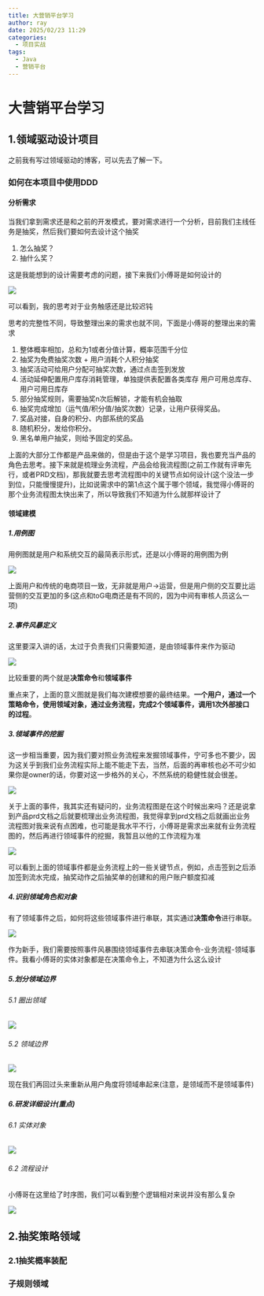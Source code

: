 ```yaml
---
title: 大营销平台学习
author: ray
date: 2025/02/23 11:29
categories:
  - 项目实战
tags:
  - Java
  - 营销平台
---
```

# 大营销平台学习

## 1.领域驱动设计项目

之前我有写过领域驱动的博客，可以先去了解一下。

### 如何在本项目中使用DDD

#### 分析需求

当我们拿到需求还是和之前的开发模式，要对需求进行一个分析，目前我们主线任务是抽奖，然后我们要如何去设计这个抽奖

1. 怎么抽奖？
2. 抽什么奖？

这是我能想到的设计需要考虑的问题，接下来我们小傅哥是如何设计的

![](https://raw.githubusercontent.com/rayliu445/blogImage/master/blogImage/%E5%A4%A7%E8%90%A5%E9%94%80%E6%8A%BD%E5%A5%96%E9%9C%80%E6%B1%82%E5%9B%BE20250406.png)

可以看到，我的思考对于业务触感还是比较迟钝

思考的完整性不同，导致整理出来的需求也就不同，下面是小傅哥的整理出来的需求

1. 整体概率相加，总和为1或者分值计算，概率范围千分位
2. 抽奖为免费抽奖次数 + 用户消耗个人积分抽奖
3. 抽奖活动可给用户分配可抽奖次数，通过点击签到发放
4. 活动延伸配置用户库存消耗管理，单独提供表配置各类库存 用户可用总库存、用户可用日库存
5. 部分抽奖规则，需要抽奖n次后解锁，才能有机会抽取
6. 抽奖完成增加（运气值/积分值/抽奖次数）记录，让用户获得奖品。
7. 奖品对接，自身的积分、内部系统的奖品
8. 随机积分，发给你积分。
9. 黑名单用户抽奖，则给予固定的奖品。

上面的大部分工作都是产品来做的，但是由于这个是学习项目，我也要充当产品的角色去思考。接下来就是梳理业务流程，产品会给我流程图(之前工作就有评审先行，或者PRD文档)，那我就要去思考流程图中的关键节点如何设计(这个没法一步到位，只能慢慢提升)，比如说需求中的第1点这个属于哪个领域，我觉得小傅哥的那个业务流程图太快出来了，所以导致我们不知道为什么就那样设计了

#### 领域建模

##### 1.用例图

用例图就是用户和系统交互的最简表示形式，还是以小傅哥的用例图为例

![](https://raw.githubusercontent.com/rayliu445/blogImage/master/blogImage/%E5%A4%A7%E8%90%A5%E9%94%80%E7%94%A8%E4%BE%8B%E5%9B%BE20250406.png)

上面用户和传统的电商项目一致，无非就是用户->运营，但是用户侧的交互要比运营侧的交互更加的多(这点和toG电商还是有不同的，因为中间有审核人员这么一项)

##### 2.事件风暴定义

这里要深入讲的话，太过于负责我们只需要知道，是由领域事件来作为驱动

![](https://raw.githubusercontent.com/rayliu445/blogImage/master/blogImage/%E5%A4%A7%E8%90%A5%E9%94%80%E4%BA%8B%E4%BB%B6%E9%A3%8E%E6%9A%B420250406.png)

比较重要的两个就是**决策命令**和**领域事件**

重点来了，上面的意义图就是我们每次建模想要的最终结果。**一个用户，通过一个策略命令，使用领域对象，通过业务流程，完成2个领域事件，调用1次外部接口的过程**。

##### 3.领域事件的挖掘

这一步相当重要，因为我们要对照业务流程来发掘领域事件，宁可多也不要少，因为这关乎到我们业务流程实际上能不能走下去，当然，后面的再审核也必不可少如果你是owner的话，你要对这一步格外的关心，不然系统的稳健性就会很差。

![](https://raw.githubusercontent.com/rayliu445/blogImage/master/blogImage/%E5%A4%A7%E8%90%A5%E9%94%80%E9%A2%86%E5%9F%9F%E4%BA%8B%E4%BB%B6%E6%8C%96%E6%8E%9820250406.png)

关于上面的事件，我其实还有疑问的，业务流程图是在这个时候出来吗？还是说拿到产品prd文档之后就要梳理出业务流程图，我觉得拿到prd文档之后就画出业务流程图对我来说有点困难，也可能是我水平不行，小傅哥是需求出来就有业务流程图的，然后再进行领域事件的挖掘，我暂且以他的工作流程为准

![](https://raw.githubusercontent.com/rayliu445/blogImage/master/blogImage/%E5%A4%A7%E8%90%A5%E9%94%80%E4%B8%9A%E5%8A%A1%E6%B5%81%E7%A8%8B20250406.png)

可以看到上面的领域事件都是业务流程上的一些关键节点，例如，点击签到之后添加签到流水完成，抽奖动作之后抽奖单的创建和的用户账户额度扣减

##### 4.识别领域角色和对象

有了领域事件之后，如何将这些领域事件进行串联，其实通过**决策命令**进行串联。

![](https://raw.githubusercontent.com/rayliu445/blogImage/master/blogImage/%E5%A4%A7%E8%90%A5%E9%94%80%E4%B8%B2%E8%81%94%E9%A2%86%E5%9F%9F%E4%BA%8B%E4%BB%B620250407.png)

作为新手，我们需要按照事件风暴围绕领域事件去串联决策命令-业务流程-领域事件。我看小傅哥的实体对象都是在决策命令上，不知道为什么这么设计

##### 5.划分领域边界

###### 5.1 圈出领域

![](https://raw.githubusercontent.com/rayliu445/blogImage/master/blogImage/%E5%A4%A7%E8%90%A5%E9%94%80%E5%9C%88%E5%87%BA%E9%A2%86%E5%9F%9F20250407.png)

###### 5.2 领域边界

![](https://raw.githubusercontent.com/rayliu445/blogImage/master/blogImage/%E5%A4%A7%E8%90%A5%E9%94%80%E9%A2%86%E5%9F%9F%E8%BE%B9%E7%95%8C20250407.png)

现在我们再回过头来重新从用户角度将领域串起来(注意，是领域而不是领域事件)

##### 6.研发详细设计(重点)

###### 6.1 实体对象

![](https://raw.githubusercontent.com/rayliu445/blogImage/master/blogImage/%E5%A4%A7%E8%90%A5%E9%94%80%E5%AE%9E%E4%BD%93%E5%AF%B9%E8%B1%A1%E8%AE%BE%E8%AE%A120250407.png)

###### 6.2 流程设计

小傅哥在这里给了时序图，我们可以看到整个逻辑相对来说并没有那么复杂

![](https://raw.githubusercontent.com/rayliu445/blogImage/master/blogImage/%E5%A4%A7%E8%90%A5%E9%94%80%E6%97%B6%E5%BA%8F%E5%9B%BE%E8%AE%BE%E8%AE%A120250407.png)

## 2.抽奖策略领域

### 2.1抽奖概率装配


### 子规则领域
